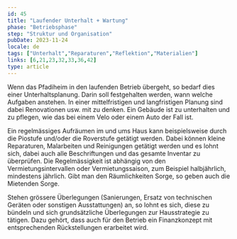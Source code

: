 ```yaml
---
id: 45
title: "Laufender Unterhalt + Wartung"
phase: "Betriebsphase"
step: "Struktur und Organisation"
pubDate: 2023-11-24
locale: de
tags: ["Unterhalt","Reparaturen","Reflektion","Materialien"]
links: [6,21,23,32,33,36,42]
type: article
---
```


Wenn das Pfadiheim in den laufenden Betrieb übergeht, so bedarf dies einer Unterhaltsplanung. Darin soll festgehalten werden, wann welche Aufgaben anstehen. In einer mittelfristigen und langfristigen Planung sind dabei Renovationen usw. mit zu denken. Ein Gebäude ist zu unterhalten und zu pflegen, wie das bei einem Velo oder einem Auto der Fall ist. 

Ein regelmässiges Aufräumen im und ums Haus kann beispielsweise durch die Piostufe und/oder die Roverstufe getätigt werden. Dabei können kleine Reparaturen, Malarbeiten und Reinigungen getätigt werden und es lohnt sich, dabei auch alle Beschriftungen und das gesamte Inventar zu überprüfen. Die Regelmässigkeit ist abhängig von den Vermietungsintervallen oder Vermietungssaison, zum Beispiel halbjährlich, mindestens jährlich. Gibt man den Räumlichkeiten Sorge, so geben auch die Mietenden Sorge.

Stehen grössere Überlegungen (Sanierungen, Ersatz von technischen Geräten oder sonstigen Ausstattungen) an, so lohnt es sich, diese zu bündeln und sich grundsätzliche Überlegungen zur Hausstrategie zu tätigen. Dazu gehört, dass auch für den Betrieb ein Finanzkonzept mit entsprechenden Rückstellungen erarbeitet wird.
